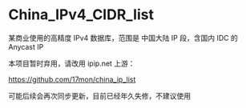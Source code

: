 # China_IPv4_CIDR_list
某商业使用的高精度 IPv4 数据库，范围是 中国大陆 IP 段，含国内 IDC 的 Anycast IP

本项目暂时弃用，请改用 ipip.net 上游：

https://github.com/17mon/china_ip_list

可能后续会再次同步更新，目前已经年久失修，不建议使用

